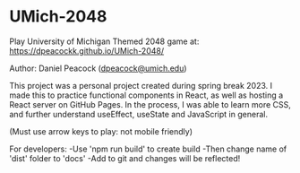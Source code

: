 # UMich-2048

Play University of Michigan Themed 2048 game at:
https://dpeacockk.github.io/UMich-2048/

Author: Daniel Peacock (dpeacock@umich.edu)

This project was a personal project created during spring break 2023. I made this to practice functional components in React, as well as hosting a React server on GitHub Pages. In the process, I was able to learn more CSS, and further understand useEffect, useState and JavaScript in general.

(Must use arrow keys to play: not mobile friendly)

For developers:
-Use 'npm run build' to create build
-Then change name of 'dist' folder to 'docs'
-Add to git and changes will be reflected!
